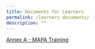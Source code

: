 ```yaml
---
title: Documents for Learners
permalink: /learners-documents/
description: ""
---
```

[Annex A - MAPA Training](/files/files%20for%20learners/annex_a_mapa_training.pdf)